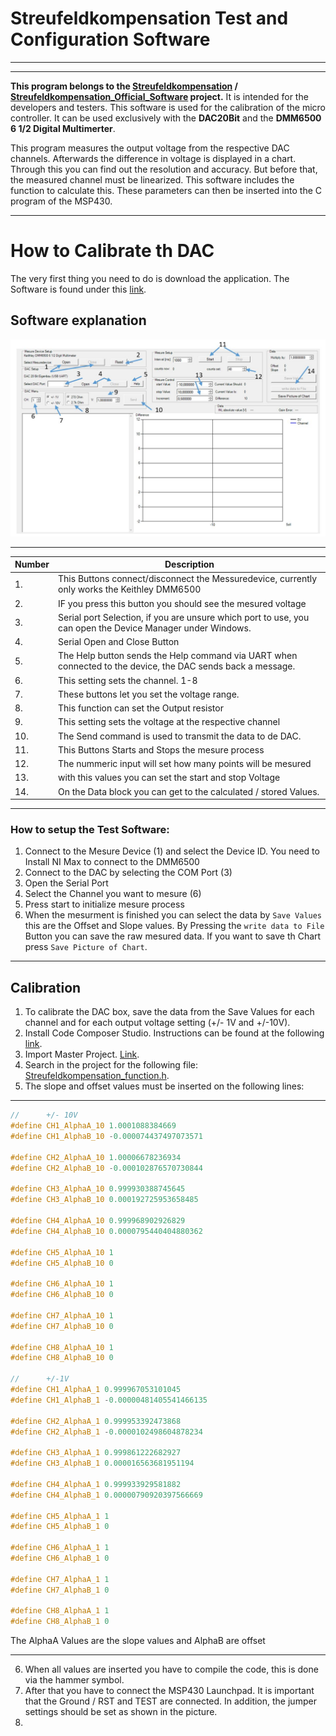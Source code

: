 # Streufeldkompensation Test and Configuration Software
***
***

**This program belongs to the [Streufeldkompensation][1] / [Streufeldkompensation_Official_Software][2]  project.** It is intended for the developers and testers. This software is used for the calibration of the micro controller. It can be used exclusively with the **DAC20Bit** and the **DMM6500 6 1/2 Digital Multimerter**. 

This program measures the output voltage from the respective DAC channels. Afterwards the difference in voltage is displayed in a chart. Through this you can find out the resolution and accuracy.  But before that, the measured channel must be linearized. This software includes the function to calculate this. These parameters can then be inserted into the C program of the MSP430.
***

# How to Calibrate th DAC
The very first thing you need to do is download the application. The Software is found under this [link][3].

## Software explanation
![Image][4]
***
Number | Description 
--- | ---
 1\. | This Buttons connect/disconnect the Messuredevice, currently only works the Keithley DMM6500
 2\. | IF you press this button you should see the mesured voltage
 3\. | Serial port Selection, if you are unsure which port to use, you can open the Device Manager under Windows. 
 4\. | Serial Open and Close Button
 5\. | The Help button sends the Help command via UART when connected to the device, the DAC sends back a message.
 6\. | This setting sets the channel. 1-8
 7\. | These buttons let you set the voltage range.
 8\. | This function can set the Output resistor
 9\. | This setting sets the voltage at the respective channel
 10\. | The Send command is used to transmit the data to de DAC.
 11\. | This Buttons Starts and Stops the mesure process
 12\. | The nummeric input will set how many points will be mesured
 13\. | with this values you can set the start and stop Voltage
 14\. | On the Data block you can get to the calculated / stored Values.

***
### How to setup the Test Software:
1. Connect to the Mesure Device (1) and select the Device ID. You need to Install NI Max to connect to the DMM6500 
2. Connect to the DAC by selecting the COM Port (3)
3. Open the Serial Port
4. Select the Channel you want to mesure (6)
5. Press start to initialize mesure process
6. When the mesurment is finished you can select the data by `Save Values` this are the Offset and Slope values. By Pressing the `write data to File` Button you can save the raw mesured data. If you want to save th Chart press `Save Picture of Chart`.
***
## Calibration
1. To calibrate the DAC box, save the data from the Save Values for each channel and for each output voltage setting (+/- 1V and +/-10V).
2. Install Code Composer Studio. Instructions can be found at the following [link][5].
3. Import Master Project. [Link][6].
4. Search in the project for the following file: [Streufeldkompensation_function.h][7].
5. The slope and offset values must be inserted on the following lines:
***
```C
//      +/- 10V
#define CH1_AlphaA_10 1.0001088384669
#define CH1_AlphaB_10 -0.000074437497073571

#define CH2_AlphaA_10 1.00006678236934
#define CH2_AlphaB_10 -0.000102876570730844

#define CH3_AlphaA_10 0.999930388745645
#define CH3_AlphaB_10 0.000192725953658485

#define CH4_AlphaA_10 0.999968902926829
#define CH4_AlphaB_10 0.0000795440404880362

#define CH5_AlphaA_10 1
#define CH5_AlphaB_10 0

#define CH6_AlphaA_10 1
#define CH6_AlphaB_10 0

#define CH7_AlphaA_10 1
#define CH7_AlphaB_10 0

#define CH8_AlphaA_10 1
#define CH8_AlphaB_10 0

//      +/-1V
#define CH1_AlphaA_1 0.999967053101045
#define CH1_AlphaB_1 -0.00000481405541466135

#define CH2_AlphaA_1 0.999953392473868
#define CH2_AlphaB_1 -0.0000102498604878234

#define CH3_AlphaA_1 0.999861222682927
#define CH3_AlphaB_1 0.000016563681951194

#define CH4_AlphaA_1 0.999933929581882
#define CH4_AlphaB_1 0.00000790920397566669

#define CH5_AlphaA_1 1
#define CH5_AlphaB_1 0

#define CH6_AlphaA_1 1
#define CH6_AlphaB_1 0

#define CH7_AlphaA_1 1
#define CH7_AlphaB_1 0

#define CH8_AlphaA_1 1
#define CH8_AlphaB_1 0
```

The AlphaA Values are the slope values and AlphaB are offset 
***
6. When all values are inserted you have to compile the code, this is done via the hammer symbol.
7. After that you have to connect the MSP430 Launchpad. It is important that the Ground / RST and TEST are connected. In addition, the jumper settings should be set as shown in the picture. 
8. 


[1]:https://github.com/Krypt0pr0xy/Streufeldkompensation
[2]:https://github.com/Krypt0pr0xy/Streufeldkompensation_Official_Software
[3]:https://github.com/Krypt0pr0xy/Streufeldkompensation_Experimental_Test_and_Configuration_Software/blob/master/bin/Debug/TEST_Software_V3.exe
[4]:https://github.com/Krypt0pr0xy/Streufeldkompensation_Experimental_Test_and_Configuration_Software/blob/master/Streufeldkompensation_Test_and_Configuration_Software_GUI.JPG
[5]:https://github.com/Krypt0pr0xy/Streufeldkompensation/blob/master/CodeComposerStudio_install.md
[6]:https://github.com/Krypt0pr0xy/Streufeldkompensation/blob/master/add_project_to_CCS.md
[7]:https://github.com/Krypt0pr0xy/Streufeldkompensation/blob/master/Streufeldkompensation_Master_V1/Streufeldkompensation_function.h

